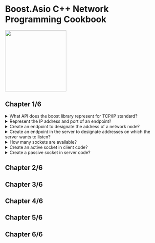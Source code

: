 # Boost.Asio C++ Network Programming Cookbook
<img src="../covers/9781783986545.jpg" width="200"/>

## Chapter 1/6

<details>
<summary>What API does the boost library represent for TCP/IP standard?</summary>

> The TCP/IP standard does not standardize the protocol API implementation;
> therefore, several API implementations exist. However, the one based on
> Berkeley Sockets API is the most widely used.
>
> ---
> **Resources**
> - Boost.Asio C++ Network Programming Cookbook - Chapter 1

> **References**
> ---
</details>

<details>
<summary>Represent the IP address and port of an endpoint?</summary>

> ```cpp
> #include <boost/asio.hpp>
>
> int main()
> {
>     boost::asio::ip::address_v4 address{boost::asio::ip::address_v4::from_string("127.0.0.1")};
>     boost::asio::ip::address_v6 address{boost::asio::ip::address_v6::any()};
>     boost::asio::ip::address address{boost::asio::ip::address::from_string("127.0.0.1")};
>     boost::asio::ip::port_type port{80};
> }
> ``````
>
> ---
> **Resources**
> - Boost.Asio C++ Network Programming Cookbook - Chapter 1
> ---
> **References**
> ---
</details>


<details>
<summary>Create an endpoint to designate the address of a network node?</summary>

> A pair of values consisting of an IP address and a protocol port number that
> uniquely identifies a particular application running on a particular host in
> a computer network is called an endpoint.
>
> The client application uses an endpoint to designate a particular server
> application it wants to communicate with.
>
> 1. Obtain the server application's IP address and port number. The IP address
>    should be specified as a string in the dot-decimal (IPv4) or hexadecimal
>    (IPv6) notation.
> 2. Represent the raw IP address as an object of the `asio::ip::address`
>    class.
> 3. Instantiate the object of the `asio::ip::tcp::endpoint` class from the
>    address object created in step 2 and a port number.
> 4. The endpoint is ready to be used to designate the server application in
>    Boost.Asio communication related methods.
>
> The server application uses an endpoint to specify a local IP address and a
> port number on which it wants to receive incoming messages from clients. If
> there is more than one IP address on the host, the server application will
> want to create a special endpoint representing all IP addresses at once.
>
> 1. Obtain the protocol port number on which the server will listen for
>    incoming requests.
> 2. Create a special instance of the `asio::ip::address` object representing
>    all IP addresses available on the host running the server.
> 3. Instantiate an object of the `asio::ip::tcp::endpoint` class from the
>    address object created in step 2 and a port number.
> 4. The endpoint is ready to be used to specify to the operating system that
>    the server wants to listen for incoming messages on all IP addresses and a
>    particular protocol port number.
>
> ```cpp
> #include <string>
> #include <boost/asio.hpp>
>
> int main()
> {
>     boost::asio::ip::address address{boost::asio::ip::address::from_string("localhost")};
>     boost::asio::ip::port_type port{80};
>     boost::asio::ip::tcp::endpoint endpoint{address, port};
> }
> ``````
>
> ---
> **Resources**
> - Boost.Asio C++ Network Programming Cookbook - Chapter 1
> ---
> **References**
> ---
</details>

<details>
<summary>Create an endpoint in the server to designate addresses on which the server wants to listen?</summary>

> ```cpp
> #include <boost/asio.hpp>
>
> int main()
> {
>     unsigned short port{8080};
>     auto address{boost::asio::ip::address_v6::any()};
>     boost::asio::ip::tcp::endpoint endpoint{address, port};
> }
> ``````
>
> The IP-protocol-version-agnostic class `asio::ip::address` does not provide
> the `any()` method. The server application must explicitly specify whether it
> wants to receive requests either on IPv4 or on IPv6 addresses by using the
> object returned by the `any()` method of either the `asio::ip::address_v4` or
> `asio::ip::address_v6` class correspondingly.
>
> ---
> **Resources**
> - Boost.Asio C++ Network Programming Cookbook - Chapter 1
>
> ---
> **References**
> ---
</details>

<details>
<summary>How many sockets are available?</summary>

> Basically, there are two types of sockets. A socket intended to be used to
> send and receive data to and from a remote application or to initiate a
> connection establishment process with it is called an active socket, whereas
> a passive socket is the one used to passively wait for incoming connection
> requests from remote applications.
>
> ```cpp
> #include <boost/asio.hpp>
>
> boost::asio::ip::tcp::socket{}; // active socket
> boost::asio::ip::tcp::acceptor{}; // passive socket
> ``````
>
> ---
> **Resources**
> - 1
>
> ---
> **References**
> ---
</details>

<details>
<summary>Create an active socket in client code?</summary>

> 1. Create an instance of the `boost::asio::io_service` class or use the one
>    that has been created earlier.
> 2. Create an object of the class that represents the transport layer protocol
>    (TCP or UDP) and the version of the underlying IP protocol (IPv4 or IPv6)
>    over which the socket is intended to communicate.
> 3. Create an object representing a socket corresponding to the required
>    protocol type. Pass the object of `boost::asio::io_service` class to the
>    socket's constructor.
> 4. Call the socket's `open()` method, passing the object representing the
>    protocol created in step 2 as an argument.
>
> ```cpp
> #include <boost/asio.hpp>
>
> int main()
> {
>     boost::asio::io_context service;
>     boost::asio::ip::tcp::socket socket{service};
>     boost::asio::ip::tcp protocol{boost::asio::ip::tcp::v4()};
>     socket.open(protocol);
>     socket.close();
> }
> ``````
>
> The `boost::asio::ip::tcp::socket` constructor throws an exception of the
> type `boost::system::system_error` if it fails.
>
> In Boost.Asio, opening a socket means associating it with full set of
> parameters describing a specific protocol over which the socket is intended
> to be communicating. When the Boost.Asio socket object is provided with these
> parameters, it has enough information to allocate a real socket object of the
> underlying operating system.
>
> ---
> **Resources**
> - Boost.Asio C++ Network Programming Cookbook - Chapter 1
> ---
> **References**
> ---
</details>

<details>
<summary>Create a passive socket in server code?</summary>

> A passive socket or acceptor socket is a type of socket that is used to wait
> for connection establishment requests from remote applications that
> communicate over the TCP protocol.
>
> This definition has two important implications:
>
> - Passive sockets are used only in server applications or hybrid applications
>   that may play both roles of the client and server.
> - Passive sockets are defined only for the TCP protocol. As the UDP protocol
>   doesn't imply connection establishment, there is no need for a passive
>   socket when communication is performed over UDP.
>
> To create an acceptor socket:
>
1. Create an instance of the `boost::asio::io_service` class or use the one
   that has been created earlier.
2. Create an object of the `boost::asio::ip::tcp` class that represents the TCP
   protocol and the required version of the underlying IP protocol (IPv4 or
   IPv6).
3. Create an object of the `boost::asio::ip::tcp::acceptor` class representing
   an acceptor socket, passing the object of the `boost::asio::io_service`
   class to its constructor.
4. Call the acceptor socket's `open()` method, passing the object representing
   the protocol created in step 2 as an argument.
>
> ```cpp
> #include <boost/asio.hpp>
>
> int main()
> {
>     boost::asio::io_context service;
>     boost::asio::ip::tcp::acceptor acceptor{service};
>     boost::asio::ip::tcp protocol{boost::asio::ip::tcp::v6()};
>     acceptor.open(protocol);
>     acceptor.close();
> }
> ``````
>
> ---
> **Resources**
> - Boost.Asio C++ Network Programming Cookbook - Chapter 1
> ---
> **References**
> ---
</details>

## Chapter 2/6
## Chapter 3/6
## Chapter 4/6
## Chapter 5/6
## Chapter 6/6
